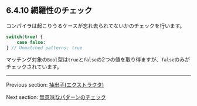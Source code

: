 ## 6.4.10 網羅性のチェック

コンパイラは起こりうるケースが忘れ去られてないかのチェックを行います。

```haxe
switch(true) {
    case false:
} // Unmatched patterns: true
```

マッチング対象の`Bool`型は`true`と`false`の2つの値を取り得ますが、`false`のみがチェックされています。

---

Previous section: [抽出子(エクストラクタ)](lf-pattern-matching-extractors.md)

Next section: [無意味なパターンのチェック](lf-pattern-matching-unused.md)